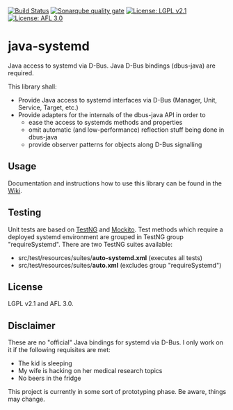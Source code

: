 [![Build Status](https://travis-ci.org/thjomnx/java-systemd.svg?branch=master)](https://travis-ci.org/thjomnx/java-systemd)
[![Sonarqube quality gate](https://sonarqube.com/api/badges/gate?key=de.thjom.java.systemd:java-systemd)](https://sonarqube.com/dashboard/index?id=de.thjom.java.systemd:java-systemd)
[![License: LGPL v2.1](https://img.shields.io/badge/license-LGPL%20v2-blue.svg)](https://www.gnu.org/licenses/old-licenses/lgpl-2.1)
[![License: AFL 3.0](https://img.shields.io/badge/license-AFL%203.0-yellow.svg)](https://opensource.org/licenses/AFL-3.0)

# java-systemd

Java access to systemd via D-Bus. Java D-Bus bindings (dbus-java) are required.

This library shall:
- Provide Java access to systemd interfaces via D-Bus (Manager, Unit, Service, Target, etc.)
- Provide adapters for the internals of the dbus-java API in order to
    - ease the access to systemds methods and properties
    - omit automatic (and low-performance) reflection stuff being done in dbus-java
    - provide observer patterns for objects along D-Bus signalling

## Usage

Documentation and instructions how to use this library can be found in the [Wiki](https://github.com/thjomnx/java-systemd/wiki).

## Testing

Unit tests are based on [TestNG](http://testng.org/doc/index.html) and [Mockito](http://mockito.org/). Test methods which require a deployed systemd environment are grouped
in TestNG group "requireSystemd". There are two TestNG suites available:
- src/test/resources/suites/**auto-systemd.xml** (executes all tests)
- src/test/resources/suites/**auto.xml** (excludes group "requireSystemd")

## License

LGPL v2.1 and AFL 3.0.

## Disclaimer

These are no "official" Java bindings for systemd via D-Bus. I only work on it if the following requisites are met:
- The kid is sleeping
- My wife is hacking on her medical research topics
- No beers in the fridge

This project is currently in some sort of prototyping phase. Be aware, things may change.
